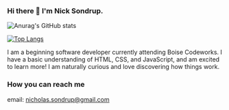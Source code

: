 ### Hi there 👋 I'm Nick Sondrup. 

![Anurag's GitHub stats](https://github-readme-stats.vercel.app/api?username=NickSondrup&show_icons=true&theme=tokyonight&hide=stars,prs,issues,contribs)

[![Top Langs](https://github-readme-stats.vercel.app/api/top-langs/?username=anuraghazra&layout=compact&theme=tokyonight)](https://github.com/anuraghazra/github-readme-stats)


I am a beginning software developer currently attending Boise Codeworks. I have a basic understanding of HTML, CSS, and JavaScript, and am excited to learn more! I am naturally  curious and love discovering how things work. 



### How you can reach me

email: nicholas.sondrup@gmail.com




<!--
**NickSondrup/NickSondrup** is a ✨ _special_ ✨ repository because its `README.md` (this file) appears on your GitHub profile.

Here are some ideas to get you started:

- 🔭 I’m currently working on ...
- 🌱 I’m currently learning ...
- 👯 I’m looking to collaborate on ...
- 🤔 I’m looking for help with ...
- 💬 Ask me about ...
- 📫 How to reach me: ...
- 😄 Pronouns: ...
- ⚡ Fun fact: ...
-->
